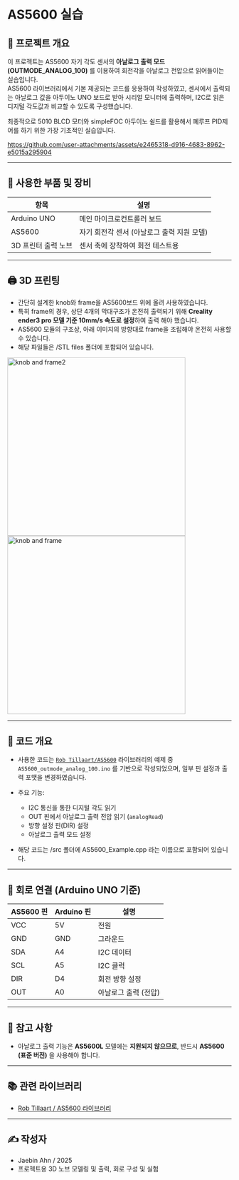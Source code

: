 # AS5600 실습

## 📌 프로젝트 개요

이 프로젝트는 AS5600 자기 각도 센서의 **아날로그 출력 모드(OUTMODE_ANALOG_100)** 를 이용하여 회전각을 아날로그 전압으로 읽어들이는 실습입니다.  
AS5600 라이브러리에서 기본 제공되는 코드를 응용하여 작성하였고, 센서에서 출력되는 아날로그 값을 아두이노 UNO 보드로 받아 시리얼 모니터에 출력하며, I2C로 읽은 디지털 각도값과 비교할 수 있도록 구성했습니다.

최종적으로 5010 BLCD 모터와 simpleFOC 아두이노 쉴드를 활용해서 폐루프 PID제어를 하기 위한 가장 기초적인 실습입니다.


https://github.com/user-attachments/assets/e2465318-d916-4683-8962-e5015a295904


---

## 🔧 사용한 부품 및 장비

| 항목 | 설명 |
|------|------|
| Arduino UNO | 메인 마이크로컨트롤러 보드 |
| AS5600 | 자기 회전각 센서 (아날로그 출력 지원 모델) |
| 3D 프린터 출력 노브 | 센서 축에 장착하여 회전 테스트용 |

---

## 🖨️ 3D 프린팅
- 간단히 설계한 knob와 frame을 AS5600보드 위에 올려 사용하였습니다.
- 특히 frame의 경우, 상단 4개의 막대구조가 온전히 출력되기 위해 **Creality ender3 pro 모델 기준 10mm/s 속도로 설정**하여 출력 해야 했습니다.
- AS5600 모듈의 구조상, 아래 이미지의 방향대로 frame을 조립해야 온전히 사용할 수 있습니다.
- 해당 파일들은 /STL files 폴더에 포함되어 있습니다.

<img width="400" alt="knob and frame2" src="https://github.com/user-attachments/assets/84f04b14-d0b2-4f64-9444-f1211907799b" /> 
<img width="400" alt="knob and frame" src="https://github.com/user-attachments/assets/77b0af62-828c-450d-bcbc-55836e7a4b0a" />


---

## 📁 코드 개요

- 사용한 코드는 [`Rob Tillaart/AS5600`](https://github.com/RobTillaart/AS5600) 라이브러리의 예제 중  
  `AS5600_outmode_analog_100.ino` 를 기반으로 작성되었으며, 일부 핀 설정과 출력 포맷을 변경하였습니다.

- 주요 기능:
  - I2C 통신을 통한 디지털 각도 읽기
  - OUT 핀에서 아날로그 출력 전압 읽기 (`analogRead`)
  - 방향 설정 핀(DIR) 설정
  - 아날로그 출력 모드 설정
 
- 해당 코드는 /src 폴더에 AS5600_Example.cpp 라는 이름으로 포함되어 있습니다.

---

## 🔌 회로 연결 (Arduino UNO 기준)

| AS5600 핀 | Arduino 핀 | 설명 |
|-----------|-------------|------|
| VCC       | 5V          | 전원 |
| GND       | GND         | 그라운드 |
| SDA       | A4          | I2C 데이터 |
| SCL       | A5          | I2C 클럭 |
| DIR       | D4          | 회전 방향 설정 |
| OUT       | A0          | 아날로그 출력 (전압) |

---

## 📝 참고 사항

- 아날로그 출력 기능은 **AS5600L** 모델에는 **지원되지 않으므로**, 반드시 **AS5600 (표준 버전)** 을 사용해야 합니다.


---

## 📚 관련 라이브러리

- [Rob Tillaart / AS5600 라이브러리](https://github.com/RobTillaart/AS5600)

---

## ✍️ 작성자

- Jaebin Ahn / 2025  
- 프로젝트용 3D 노브 모델링 및 출력, 회로 구성 및 실험
